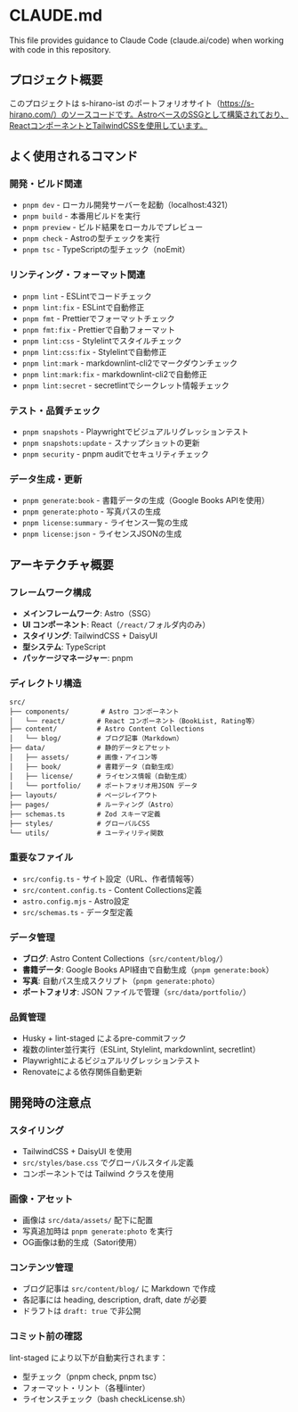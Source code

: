 # CLAUDE.md

This file provides guidance to Claude Code (claude.ai/code) when working with code in this repository.

## プロジェクト概要

このプロジェクトは s-hirano-ist のポートフォリオサイト（https://s-hirano.com/）のソースコードです。AstroベースのSSGとして構築されており、ReactコンポーネントとTailwindCSSを使用しています。

## よく使用されるコマンド

### 開発・ビルド関連

- `pnpm dev` - ローカル開発サーバーを起動（localhost:4321）
- `pnpm build` - 本番用ビルドを実行
- `pnpm preview` - ビルド結果をローカルでプレビュー
- `pnpm check` - Astroの型チェックを実行
- `pnpm tsc` - TypeScriptの型チェック（noEmit）

### リンティング・フォーマット関連

- `pnpm lint` - ESLintでコードチェック
- `pnpm lint:fix` - ESLintで自動修正
- `pnpm fmt` - Prettierでフォーマットチェック
- `pnpm fmt:fix` - Prettierで自動フォーマット
- `pnpm lint:css` - Stylelintでスタイルチェック
- `pnpm lint:css:fix` - Stylelintで自動修正
- `pnpm lint:mark` - markdownlint-cli2でマークダウンチェック
- `pnpm lint:mark:fix` - markdownlint-cli2で自動修正
- `pnpm lint:secret` - secretlintでシークレット情報チェック

### テスト・品質チェック

- `pnpm snapshots` - Playwrightでビジュアルリグレッションテスト
- `pnpm snapshots:update` - スナップショットの更新
- `pnpm security` - pnpm auditでセキュリティチェック

### データ生成・更新

- `pnpm generate:book` - 書籍データの生成（Google Books APIを使用）
- `pnpm generate:photo` - 写真パスの生成
- `pnpm license:summary` - ライセンス一覧の生成
- `pnpm license:json` - ライセンスJSONの生成

## アーキテクチャ概要

### フレームワーク構成

- **メインフレームワーク**: Astro（SSG）
- **UI コンポーネント**: React（`/react/`フォルダ内のみ）
- **スタイリング**: TailwindCSS + DaisyUI
- **型システム**: TypeScript
- **パッケージマネージャー**: pnpm

### ディレクトリ構造

```
src/
├── components/        # Astro コンポーネント
│   └── react/        # React コンポーネント（BookList, Rating等）
├── content/          # Astro Content Collections
│   └── blog/         # ブログ記事（Markdown）
├── data/             # 静的データとアセット
│   ├── assets/       # 画像・アイコン等
│   ├── book/         # 書籍データ（自動生成）
│   ├── license/      # ライセンス情報（自動生成）
│   └── portfolio/    # ポートフォリオ用JSON データ
├── layouts/          # ページレイアウト
├── pages/            # ルーティング（Astro）
├── schemas.ts        # Zod スキーマ定義
├── styles/           # グローバルCSS
└── utils/            # ユーティリティ関数
```

### 重要なファイル

- `src/config.ts` - サイト設定（URL、作者情報等）
- `src/content.config.ts` - Content Collections定義
- `astro.config.mjs` - Astro設定
- `src/schemas.ts` - データ型定義

### データ管理

- **ブログ**: Astro Content Collections（`src/content/blog/`）
- **書籍データ**: Google Books API経由で自動生成（`pnpm generate:book`）
- **写真**: 自動パス生成スクリプト（`pnpm generate:photo`）
- **ポートフォリオ**: JSON ファイルで管理（`src/data/portfolio/`）

### 品質管理

- Husky + lint-staged によるpre-commitフック
- 複数のlinter並行実行（ESLint, Stylelint, markdownlint, secretlint）
- Playwrightによるビジュアルリグレッションテスト
- Renovateによる依存関係自動更新

## 開発時の注意点

### スタイリング

- TailwindCSS + DaisyUI を使用
- `src/styles/base.css` でグローバルスタイル定義
- コンポーネントでは Tailwind クラスを使用

### 画像・アセット

- 画像は `src/data/assets/` 配下に配置
- 写真追加時は `pnpm generate:photo` を実行
- OG画像は動的生成（Satori使用）

### コンテンツ管理

- ブログ記事は `src/content/blog/` に Markdown で作成
- 各記事には heading, description, draft, date が必要
- ドラフトは `draft: true` で非公開

### コミット前の確認

lint-staged により以下が自動実行されます：

- 型チェック（pnpm check, pnpm tsc）
- フォーマット・リント（各種linter）
- ライセンスチェック（bash checkLicense.sh）
